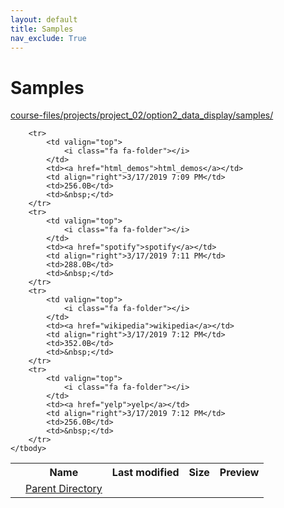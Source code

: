 ```yaml
---
layout: default
title: Samples
nav_exclude: True
---
```


# Samples

[course-files/projects/project_02/option2_data_display/samples/](.)

<table class="tbl-files">
    <tbody>
        <tr>
            <th valign="top"></th>
            <th>Name</th>
            <th>Last modified</th>
            <th>Size</th>
            <th>Preview</th>
        </tr>
        <tr>
            <td valign="top">
                <i class="fa fa-folder-open"></i>
            </td>
            <td><a href="../">Parent Directory</a></td>
            <td>&nbsp;</td>
            <td>&nbsp;</td>
            <td>&nbsp;</td>
        </tr>

        <tr>
            <td valign="top">
                <i class="fa fa-folder"></i>
            </td>
            <td><a href="html_demos">html_demos</a></td>
            <td align="right">3/17/2019 7:09 PM</td>
            <td>256.0B</td>
            <td>&nbsp;</td>
        </tr>
        <tr>
            <td valign="top">
                <i class="fa fa-folder"></i>
            </td>
            <td><a href="spotify">spotify</a></td>
            <td align="right">3/17/2019 7:11 PM</td>
            <td>288.0B</td>
            <td>&nbsp;</td>
        </tr>
        <tr>
            <td valign="top">
                <i class="fa fa-folder"></i>
            </td>
            <td><a href="wikipedia">wikipedia</a></td>
            <td align="right">3/17/2019 7:12 PM</td>
            <td>352.0B</td>
            <td>&nbsp;</td>
        </tr>
        <tr>
            <td valign="top">
                <i class="fa fa-folder"></i>
            </td>
            <td><a href="yelp">yelp</a></td>
            <td align="right">3/17/2019 7:12 PM</td>
            <td>256.0B</td>
            <td>&nbsp;</td>
        </tr>
    </tbody>
</table>

